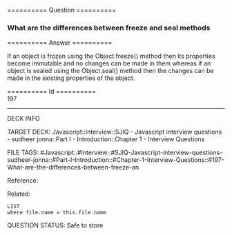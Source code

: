 ========== Question ==========  

### What are the differences between freeze and seal methods  

========== Answer ==========  

If an object is frozen using the Object.freeze() method then its properties become immutable and no changes can be made in them whereas if an object is sealed using the Object.seal() method then the changes can be made in the existing properties of the object.

========== Id ==========  
197

---

DECK INFO

TARGET DECK: Javascript::Interview::SJIQ - Javascript interview questions - sudheer jonna::Part I - Introduction::Chapter 1 - Interview Questions

FILE TAGS: #Javascript::#Interview::#SJIQ-Javascript-interview-questions-sudheer-jonna::#Part-I-Introduction::#Chapter-1-Interview-Questions::#197-What-are-the-differences-between-freeze-an

Reference:

Related:

```dataview
LIST
where file.name = this.file.name
```

QUESTION STATUS: Safe to store

